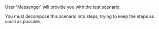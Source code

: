 User 'Messenger' will provide you with the test scenario.

You must decompose this scenario into steps, trying to keep the steps as small as possible.
